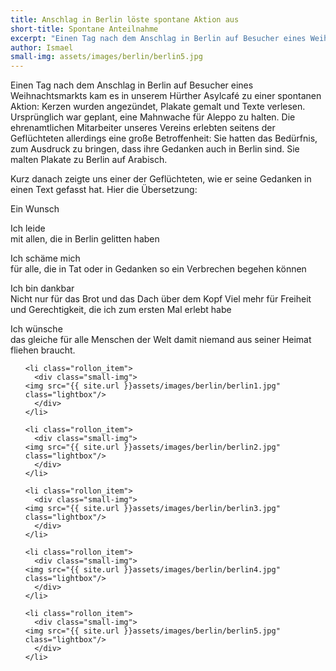 ```yaml
---
title: Anschlag in Berlin löste spontane Aktion aus
short-title: Spontane Anteilnahme
excerpt: "Einen Tag nach dem Anschlag in Berlin auf Besucher eines Weihnachtsmarkts kam es in unserem Hürther Asylcafé zu einer spontanen Aktion"
author: Ismael
small-img: assets/images/berlin/berlin5.jpg
---
```


Einen Tag nach dem Anschlag in Berlin auf Besucher eines
Weihnachtsmarkts kam es in unserem Hürther Asylcafé zu einer spontanen
Aktion: Kerzen wurden angezündet, Plakate gemalt und Texte
verlesen. Ursprünglich war geplant, eine Mahnwache für Aleppo zu
halten. Die ehrenamtlichen Mitarbeiter unseres Vereins erlebten
seitens der Geflüchteten allerdings eine große Betroffenheit: Sie
hatten das Bedürfnis, zum Ausdruck zu bringen, dass ihre Gedanken auch
in Berlin sind. Sie malten Plakate zu Berlin auf Arabisch.

Kurz danach zeigte uns einer der Geflüchteten, wie er seine Gedanken in einen Text gefasst hat. Hier die Übersetzung:


Ein Wunsch

Ich leide<br>
mit allen, die in Berlin gelitten haben


Ich schäme mich<br>
für alle, die in Tat oder in Gedanken
so ein Verbrechen begehen können


Ich bin dankbar<br>
Nicht nur für das Brot und das Dach über dem Kopf Viel mehr für Freiheit und Gerechtigkeit, die ich zum ersten Mal erlebt habe


Ich wünsche<br>
das gleiche für alle Menschen der Welt
damit niemand aus seiner Heimat fliehen braucht.



<section class="rollon_view">
  <ul class="rollon_container">
    
    <li class="rollon_item">
      <div class="small-img">
	<img src="{{ site.url }}assets/images/berlin/berlin1.jpg" class="lightbox"/>
      </div>
    </li>

    <li class="rollon_item">
      <div class="small-img">
	<img src="{{ site.url }}assets/images/berlin/berlin2.jpg" class="lightbox"/>
      </div>
    </li>

    <li class="rollon_item">
      <div class="small-img">
	<img src="{{ site.url }}assets/images/berlin/berlin3.jpg" class="lightbox"/>
      </div>
    </li>

    <li class="rollon_item">
      <div class="small-img">
	<img src="{{ site.url }}assets/images/berlin/berlin4.jpg" class="lightbox"/>
      </div>
    </li>

    <li class="rollon_item">
      <div class="small-img">
	<img src="{{ site.url }}assets/images/berlin/berlin5.jpg" class="lightbox"/>
      </div>
    </li>
    
  </ul>
</section>
